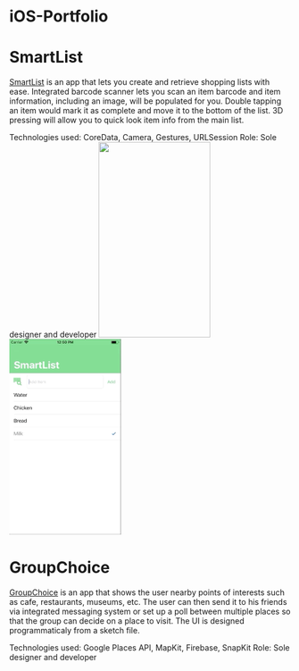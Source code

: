 # iOS-Portfolio

# SmartList 

[SmartList](https://github.com/oleksandr-gribov/SmartList) is an app that lets you create and retrieve shopping lists with ease. Integrated barcode scanner lets you scan an item barcode and item information, including an image, will be populated for you. Double tapping an item would mark it as complete and move it to the bottom of the list. 3D pressing will allow you to quick look item info from the main list. 

Technologies used: CoreData, Camera, Gestures, URLSession 
Role: Sole designer and developer
<img src="https://github.com/oleksandr-gribov/SmartList/blob/master/smartlist_Scan.gif" width="200" height="350"> <img src="https://github.com/oleksandr-gribov/SmartList/blob/master/smartlist_gestures.gif" width="200" height="350">



# GroupChoice

[GroupChoice](https://github.com/oleksandr-gribov/GroupChoice) is an app that shows the user nearby points of interests such as cafe, restaurants, museums, etc. The user can then send it to his friends via integrated messaging system or set up a poll between multiple places so that the group can decide on a place to visit. The UI is designed programmaticaly from a sketch file. 

Technologies used: Google Places API, MapKit, Firebase, SnapKit 
Role: Sole designer and developer
